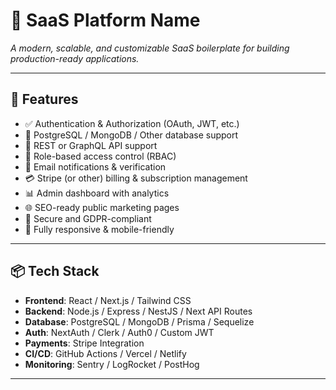 # 🚀 SaaS Platform Name

_A modern, scalable, and customizable SaaS boilerplate for building production-ready applications._

---

## 🧩 Features

- ✅ Authentication & Authorization (OAuth, JWT, etc.)
- 💾 PostgreSQL / MongoDB / Other database support
- 🔄 REST or GraphQL API support
- 🧠 Role-based access control (RBAC)
- 📨 Email notifications & verification
- 💳 Stripe (or other) billing & subscription management
- 📊 Admin dashboard with analytics
- 🌐 SEO-ready public marketing pages
- 🔐 Secure and GDPR-compliant
- 📱 Fully responsive & mobile-friendly

---

## 📦 Tech Stack

- **Frontend**: React / Next.js / Tailwind CSS
- **Backend**: Node.js / Express / NestJS / Next API Routes
- **Database**: PostgreSQL / MongoDB / Prisma / Sequelize
- **Auth**: NextAuth / Clerk / Auth0 / Custom JWT
- **Payments**: Stripe Integration
- **CI/CD**: GitHub Actions / Vercel / Netlify
- **Monitoring**: Sentry / LogRocket / PostHog

---
